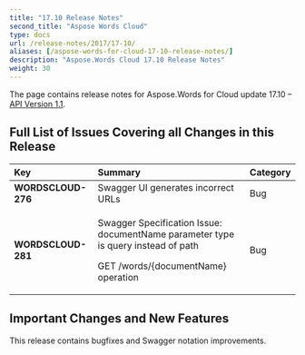 ```yaml
---
title: "17.10 Release Notes"
second_title: "Aspose Words Cloud"
type: docs
url: /release-notes/2017/17-10/
aliases: [/aspose-words-for-cloud-17-10-release-notes/]
description: "Aspose.Words Cloud 17.10 Release Notes"
weight: 30
---
```


The page contains release notes for Aspose.Words for Cloud update 17.10 – [API Version 1.1](https://apireference.aspose.cloud/).

## Full List of Issues Covering all Changes in this Release

|Key|Summary|Category|
| :- | :- | :- |
|**WORDSCLOUD-276**|Swagger UI generates incorrect URLs|Bug|
|**WORDSCLOUD-281**|<p>Swagger Specification Issue: documentName parameter type is query instead of path</p><p>GET /words/{documentName} operation</p>|Bug|

## Important Changes and New Features

This release contains bugfixes and Swagger notation improvements.
